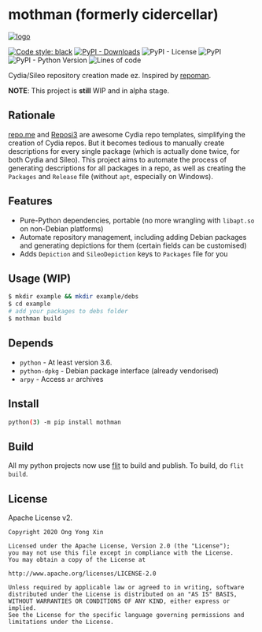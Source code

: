 # mothman (formerly cidercellar)

[![logo](https://raw.githubusercontent.com/ongyx/mothman/master/logo.png "mothman")](https://youtube.com/watch?v=nYq46c59n8Q "mothman")

[![Code style: black](https://img.shields.io/badge/code%20style-black-000000.svg)](https://github.com/psf/black)
[![PyPI - Downloads](https://img.shields.io/pypi/dm/mothman)](https://pypi.org/project/mothman)
![PyPI - License](https://img.shields.io/pypi/l/mothman)
![PyPI](https://img.shields.io/pypi/v/mothman)
![PyPI - Python Version](https://img.shields.io/pypi/pyversions/mothman)
![Lines of code](https://img.shields.io/tokei/lines/github/ongyx/mothman)

Cydia/Sileo repository creation made ez.
Inspired by [repoman](https://github.com/JeremyGrosser/repoman).

**NOTE**: This project is **still** WIP and in alpha stage.

## Rationale

[repo.me](https://github.com/syns/repo.me) and [Reposi3](https://github.com/supermamon/Reposi3) are awesome Cydia repo templates, simplifying the creation of Cydia repos.
But it becomes tedious to manually create descriptions for every single package (which is actually done twice, for both Cydia and Sileo).
This project aims to automate the process of generating descriptions for all packages in a repo, as well as creating the `Packages` and `Release`  file (without `apt`, especially on Windows).

## Features

- Pure-Python dependencies, portable (no more wrangling with `libapt.so` on non-Debian platforms)
- Automate repository management, including adding Debian packages and generating depictions for them (certain fields can be customised)
- Adds `Depiction` and `SileoDepiction` keys to `Packages` file for you

## Usage (WIP)

```bash
$ mkdir example && mkdir example/debs
$ cd example
# add your packages to debs folder
$ mothman build
```

## Depends

- `python` - At least version 3.6.
- `python-dpkg` - Debian package interface (already vendorised)
- `arpy` - Access `ar` archives

## Install

```bash
python(3) -m pip install mothman
```

## Build

All my python projects now use [flit](https://pypi.org/project/flit) to build and publish.
To build, do `flit build`.

## License

Apache License v2.

```text
Copyright 2020 Ong Yong Xin

Licensed under the Apache License, Version 2.0 (the "License");
you may not use this file except in compliance with the License.
You may obtain a copy of the License at

http://www.apache.org/licenses/LICENSE-2.0

Unless required by applicable law or agreed to in writing, software
distributed under the License is distributed on an "AS IS" BASIS,
WITHOUT WARRANTIES OR CONDITIONS OF ANY KIND, either express or implied.
See the License for the specific language governing permissions and
limitations under the License.
```
